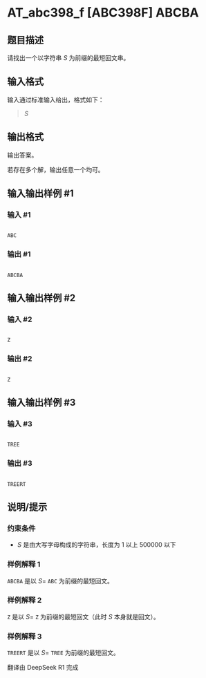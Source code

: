 # AT_abc398_f [ABC398F] ABCBA

## 题目描述

[problemUrl]: https://atcoder.jp/contests/abc398/tasks/abc398_f

请找出一个以字符串 $S$ 为前缀的最短回文串。

## 输入格式

输入通过标准输入给出，格式如下：

> $S$

## 输出格式

输出答案。  
若存在多个解，输出任意一个均可。

## 输入输出样例 #1

### 输入 #1

```
ABC
```

### 输出 #1

```
ABCBA
```

## 输入输出样例 #2

### 输入 #2

```
Z
```

### 输出 #2

```
Z
```

## 输入输出样例 #3

### 输入 #3

```
TREE
```

### 输出 #3

```
TREERT
```

## 说明/提示

### 约束条件

- $S$ 是由大写字母构成的字符串，长度为 $1$ 以上 $500000$ 以下

### 样例解释 1

`ABCBA` 是以 $S=$ `ABC` 为前缀的最短回文。

### 样例解释 2

`Z` 是以 $S=$ `Z` 为前缀的最短回文（此时 $S$ 本身就是回文）。

### 样例解释 3

`TREERT` 是以 $S=$ `TREE` 为前缀的最短回文。

翻译由 DeepSeek R1 完成